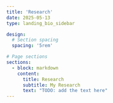 ```yaml
---
title: 'Research'
date: 2025-05-13
type: landing_bio_sidebar

design:
  # Section spacing
  spacing: '5rem'

# Page sections
sections:
  - block: markdown
    content:
      title: Research
      subtitle: My Research
      text: "TODO: add the text here"
---
```

